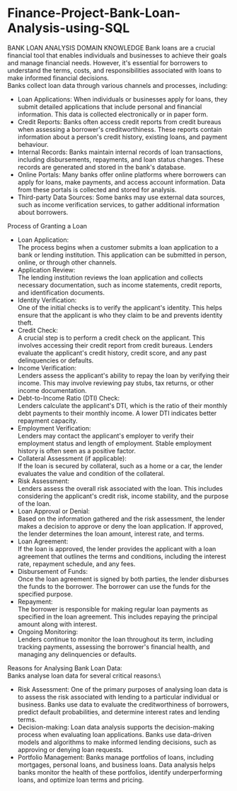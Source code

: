 # Finance-Project-Bank-Loan-Analysis-using-SQL

BANK LOAN ANALYSIS
DOMAIN KNOWLEDGE
Bank loans are a crucial financial tool that enables individuals and businesses to achieve their goals and manage financial needs. However, it's essential for borrowers to understand the terms, costs, and responsibilities associated with loans to make informed financial decisions.\
Banks collect loan data through various channels and processes, including:
* Loan Applications: When individuals or businesses apply for loans, they submit detailed applications that include personal and financial information. This data is collected electronically or in paper form.
* Credit Reports: Banks often access credit reports from credit bureaus when assessing a borrower's creditworthiness. These reports contain information about a person's credit history, existing loans, and payment behaviour.
* Internal Records: Banks maintain internal records of loan transactions, including disbursements, repayments, and loan status changes. These records are generated and stored in the bank's database.
* Online Portals: Many banks offer online platforms where borrowers can apply for loans, make payments, and access account information. Data from these portals is collected and stored for analysis.
* Third-party Data Sources: Some banks may use external data sources, such as income verification services, to gather additional information about borrowers.

Process of Granting a Loan
* Loan Application:\
The process begins when a customer submits a loan application to a bank or lending institution. This application can be submitted in person, online, or through other channels.
* Application Review:\
The lending institution reviews the loan application and collects necessary documentation, such as income statements, credit reports, and identification documents.
* Identity Verification:\
One of the initial checks is to verify the applicant's identity. This helps ensure that the applicant is who they claim to be and prevents identity theft.
* Credit Check:\
A crucial step is to perform a credit check on the applicant. This involves accessing their credit report from credit bureaus. Lenders evaluate the applicant's credit history, credit score, and any past delinquencies or defaults.
* Income Verification:\
Lenders assess the applicant's ability to repay the loan by verifying their income. This may involve reviewing pay stubs, tax returns, or other income documentation.
* Debt-to-Income Ratio (DTI) Check:\
Lenders calculate the applicant's DTI, which is the ratio of their monthly debt payments to their monthly income. A lower DTI indicates better repayment capacity.
* Employment Verification:\
Lenders may contact the applicant's employer to verify their employment status and length of employment. Stable employment history is often seen as a positive factor.
* Collateral Assessment (if applicable):\
If the loan is secured by collateral, such as a home or a car, the lender evaluates the value and condition of the collateral.
* Risk Assessment:\
Lenders assess the overall risk associated with the loan. This includes considering the applicant's credit risk, income stability, and the purpose of the loan.
* Loan Approval or Denial:\
Based on the information gathered and the risk assessment, the lender makes a decision to approve or deny the loan application. If approved, the lender determines the loan amount, interest rate, and terms.
* Loan Agreement:\
If the loan is approved, the lender provides the applicant with a loan agreement that outlines the terms and conditions, including the interest rate, repayment schedule, and any fees.
* Disbursement of Funds:\
Once the loan agreement is signed by both parties, the lender disburses the funds to the borrower. The borrower can use the funds for the specified purpose.
* Repayment:\
The borrower is responsible for making regular loan payments as specified in the loan agreement. This includes repaying the principal amount along with interest.
* Ongoing Monitoring:\
Lenders continue to monitor the loan throughout its term, including tracking payments, assessing the borrower's financial health, and managing any delinquencies or defaults.

Reasons for Analysing Bank Loan Data:\
Banks analyse loan data for several critical reasons:\
* Risk Assessment: One of the primary purposes of analysing loan data is to assess the risk associated with lending to a particular individual or business. Banks use data to evaluate the creditworthiness of borrowers, predict default probabilities, and determine interest rates and lending terms.
* Decision-making: Loan data analysis supports the decision-making process when evaluating loan applications. Banks use data-driven models and algorithms to make informed lending decisions, such as approving or denying loan requests.
* Portfolio Management: Banks manage portfolios of loans, including mortgages, personal loans, and business loans. Data analysis helps banks monitor the health of these portfolios, identify underperforming loans, and optimize loan terms and pricing.
